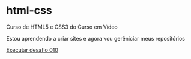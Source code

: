 # html-css
 Curso de HTML5 e CSS3 do Curso em Vídeo

Estou aprendendo a criar sites e agora vou gerêniciar meus repositórios

<a href="https://marcosbarbosa-dev.github.io/html-css/exercicios/desafios/desafio010/android.html">Executar desafio 010</a>